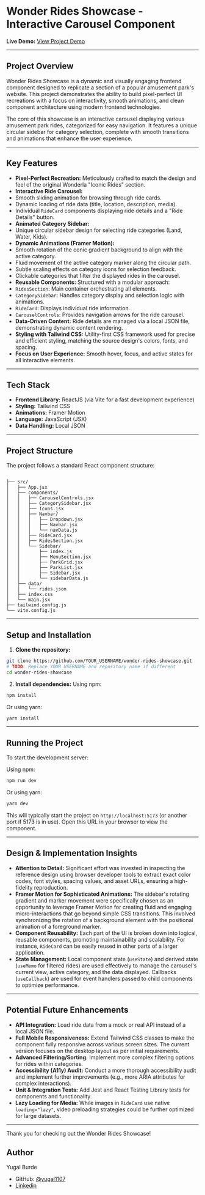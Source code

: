 # Wonder Rides Showcase - Interactive Carousel Component

**Live Demo:** [View Project Demo](https://my-wonderla.vercel.app/)

---

## Project Overview

Wonder Rides Showcase is a dynamic and visually engaging frontend component designed to replicate a section of a popular amusement park's website. This project demonstrates the ability to build pixel-perfect UI recreations with a focus on interactivity, smooth animations, and clean component architecture using modern frontend technologies.

The core of this showcase is an interactive carousel displaying various amusement park rides, categorized for easy navigation. It features a unique circular sidebar for category selection, complete with smooth transitions and animations that enhance the user experience.

---

## Key Features

* **Pixel-Perfect Recreation:** Meticulously crafted to match the design and feel of the original Wonderla "Iconic Rides" section.
* **Interactive Ride Carousel:**
* Smooth sliding animation for browsing through ride cards.
* Dynamic loading of ride data (title, location, description, media).
* Individual `RideCard` components displaying ride details and a "Ride Details" button.
* **Animated Category Sidebar:**
* Unique circular sidebar design for selecting ride categories (Land, Water, Kids).
* **Dynamic Animations (Framer Motion):**
* Smooth rotation of the conic gradient background to align with the active category.
* Fluid movement of the active category marker along the circular path.
* Subtle scaling effects on category icons for selection feedback.
* Clickable categories that filter the displayed rides in the carousel.
* **Reusable Components:** Structured with a modular approach:
* `RidesSection`: Main container orchestrating all elements.
* `CategorySidebar`: Handles category display and selection logic with animations.
* `RideCard`: Displays individual ride information.
* `CarouselControls`: Provides navigation arrows for the ride carousel.
* **Data-Driven Content:** Ride details are managed via a local JSON file, demonstrating dynamic content rendering.
* **Styling with Tailwind CSS:** Utility-first CSS framework used for precise and efficient styling, matching the source design's colors, fonts, and spacing.
* **Focus on User Experience:** Smooth hover, focus, and active states for all interactive elements.

---

## Tech Stack

* **Frontend Library:** ReactJS (via Vite for a fast development experience)
* **Styling:** Tailwind CSS
* **Animations:** Framer Motion
* **Language:** JavaScript (JSX)
* **Data Handling:** Local JSON

---

## Project Structure

The project follows a standard React component structure:

```

├── src/
│   ├── App.jsx
│   ├── components/
│   │   ├── CarouselControls.jsx
│   │   ├── CategorySidebar.jsx
│   │   ├── Icons.jsx
│   │   ├── Navbar/
│   │   │   ├── Dropdown.jsx
│   │   │   ├── Navbar.jsx
│   │   │   └── navData.js
│   │   ├── RideCard.jsx
│   │   ├── RidesSection.jsx
│   │   └── Sidebar/
│   │       ├── index.js
│   │       ├── MenuSection.jsx
│   │       ├── ParkGrid.jsx
│   │       ├── ParkList.jsx
│   │       ├── Sidebar.jsx
│   │       └── sidebarData.js
│   ├── data/
│   │   └── rides.json
│   ├── index.css
│   └── main.jsx
├── tailwind.config.js
└── vite.config.js
```

---

## Setup and Installation

1. **Clone the repository:**
```bash
git clone https://github.com/YOUR_USERNAME/wonder-rides-showcase.git
# TODO: Replace YOUR_USERNAME and repository name if different
cd wonder-rides-showcase
```

2. **Install dependencies:**
Using npm:
```bash
npm install
```
Or using yarn:
```bash
yarn install
```

---

## Running the Project

To start the development server:

Using npm:
```bash
npm run dev
```
Or using yarn:
```bash
yarn dev
```
This will typically start the project on `http://localhost:5173` (or another port if 5173 is in use). Open this URL in your browser to view the component.

---

## Design & Implementation Insights

* **Attention to Detail:** Significant effort was invested in inspecting the reference design using browser developer tools to extract exact color codes, font styles, spacing values, and asset URLs, ensuring a high-fidelity reproduction.
* **Framer Motion for Sophisticated Animations:** The sidebar's rotating gradient and marker movement were specifically chosen as an opportunity to leverage Framer Motion for creating fluid and engaging micro-interactions that go beyond simple CSS transitions. This involved synchronizing the rotation of a background element with the positional animation of a foreground marker.
* **Component Reusability:** Each part of the UI is broken down into logical, reusable components, promoting maintainability and scalability. For instance, `RideCard` can be easily reused in other parts of a larger application.
* **State Management:** Local component state (`useState`) and derived state (`useMemo` for filtered rides) are used effectively to manage the carousel's current view, active category, and the data displayed. Callbacks (`useCallback`) are used for event handlers passed to child components to optimize performance.

---

## Potential Future Enhancements

* **API Integration:** Load ride data from a mock or real API instead of a local JSON file.
* **Full Mobile Responsiveness:** Extend Tailwind CSS classes to make the component fully responsive across various screen sizes. The current version focuses on the desktop layout as per initial requirements.
* **Advanced Filtering/Sorting:** Implement more complex filtering options for rides within categories.
* **Accessibility (A11y) Audit:** Conduct a more thorough accessibility audit and implement further improvements (e.g., more ARIA attributes for complex interactions).
* **Unit & Integration Tests:** Add Jest and React Testing Library tests for components and functionality.
* **Lazy Loading for Media:** While images in `RideCard` use native `loading="lazy"`, video preloading strategies could be further optimized for large datasets.

---

Thank you for checking out the Wonder Rides Showcase!

## Author

Yugal Burde
* GitHub: [@yugal1107](https://github.com/yugal1107)
* [Linkedin](https://www.linkedin.com/in/yugal-burde-58012a256/)
